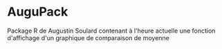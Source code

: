 # AuguPack
Package R de Augustin Soulard contenant à l'heure actuelle une fonction d'affichage d'un graphique de comparaison de moyenne
